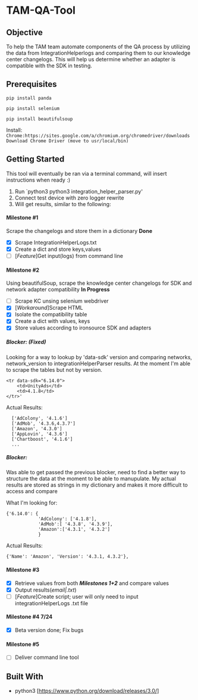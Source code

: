 # TAM-QA-Tool

## Objective

To help the TAM team automate components of the QA process by utilizing the data from IntegrationHelperlogs and comparing them to our knowledge center changelogs. This will help us determine whether an adapter is compatible with the SDK in testing.

## Prerequisites

`pip install panda`

`pip install selenium`

`pip install beautifulsoup`

Install:
`Chrome:https://sites.google.com/a/chromium.org/chromedriver/downloads`
`Download Chrome Driver (move to usr/local/bin)`

## Getting Started

This tool will eventually be ran via a terminal command, will insert instructions when ready :)

1. Run `python3 python3 integration_helper_parser.py' 
2. Connect test device with zero logger rewrite
3. Will get results, similar to the following:

#### Milestone #1

Scrape the changelogs and store them in a dictionary **Done**

- [x] Scrape IntegrationHelperLogs.txt
- [x] Create a dict and store keys,values
- [ ] [*Feature*]Get input(logs) from command line

#### Milestone #2
Using beautifulSoup, scrape the knowledge center changelogs for SDK and network adapter compatibility **In Progress**

- [ ] Scrape KC unsing selenium webdriver
- [x] [*Workaround*]Scrape HTML
- [x] Isolate the compatibility table
- [x] Create a dict with values, keys
- [x] Store values according to ironsource SDK and adapters

##### Blocker: (Fixed)
Looking for a way to lookup by 'data-sdk' version and comparing networks, network_version to integrationHelperParser results. At the moment I'm able to scrape the tables but not by version.
```
<tr data-sdk="6.14.0">
    <td>UnityAds</td>
    <td>4.1.8</td>
</tr>'
```
Actual Results:
```
  ['AdColony', '4.1.6']
  ['AdMob', '4.3.6,4.3.7']
  ['Amazon', '4.3.0']
  ['AppLovin', '4.3.6']
  ['Chartboost', '4.1.6']
  ...
```
##### Blocker:
Was able to get passed the previous blocker, need to find a better way to structure the data at the moment to be able to manupulate. My actual results are stored as strings in my dictionary and makes it more difficult to access and compare

What I'm looking for:
```
{'6.14.0': {
            'AdColony': ['4.1.8'],
            'AdMob':[ '4.3.8', '4.3.9'],
            'Amazon':['4.3.1', '4.3.2']
            }
```
Actual Results:
```
{'Name': 'Amazon', 'Version': '4.3.1, 4.3.2'},
```

#### Milestone #3

- [x] Retrieve values from both ***Milestones 1+2*** and compare values
- [x] Output results(_email|.txt_)
- [ ] [*Feature*]Create script; user will only need to input integrationHelperLogs .txt file

#### Milestone #4 7/24
- [x] Beta version done; Fix bugs

#### Milestone #5
- [ ] Deliver command line tool

## Built With

* python3 [https://www.python.org/download/releases/3.0/]
